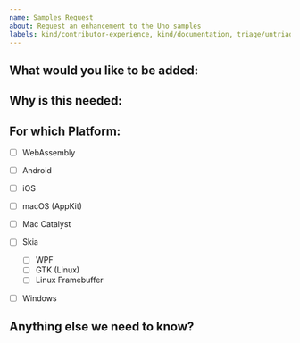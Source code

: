 ```yaml
---
name: Samples Request
about: Request an enhancement to the Uno samples
labels: kind/contributor-experience, kind/documentation, triage/untriaged, difficulty/tbd
---
```


<!-- Please only use this template for submitting enhancement requests -->

## What would you like to be added:

## Why is this needed:

## For which Platform:

- [ ] WebAssembly
- [ ] Android
- [ ] iOS
- [ ] macOS (AppKit)
- [ ] Mac Catalyst
- [ ] Skia
  - [ ] WPF
  - [ ] GTK (Linux)
  - [ ] Linux Framebuffer
- [ ] Windows


## Anything else we need to know?

<!-- We would love to know of any friction, apart from knowledge, that prevented you from sending in a pull-request -->
